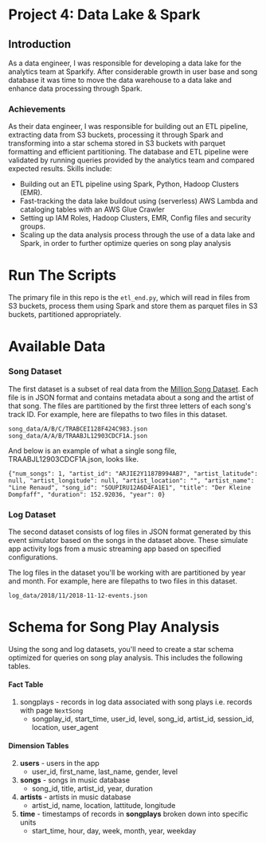 # Project 4: Data Lake & Spark


## Introduction
As a data engineer, I was responsible for developing a data lake for the analytics team at Sparkify. After considerable growth in user base and song database it was time to move the data warehouse to a data lake and enhance data processing through Spark.

### Achievements
As their data engineer, I was responsible for building out an ETL pipeline, extracting data from S3 buckets, processing it through Spark and transforming into a star schema stored in S3 buckets with parquet formatting and efficient partitioning. The database and ETL pipeline were validated by running queries provided by the analytics team and compared expected results.
Skills include:
* Building out an ETL pipeline using Spark, Python, Hadoop Clusters (EMR).
* Fast-tracking the data lake buildout using (serverless) AWS Lambda and cataloging tables with an AWS Glue Crawler
* Setting up IAM Roles, Hadoop Clusters, EMR,  Config files and security groups.
* Scaling up the data analysis process through the use of a data lake and Spark, in order to further optimize queries on song play analysis

# Run The Scripts
The primary file in this repo is the `etl_end.py`, which will read in files from S3 buckets, process them using Spark and store them as parquet files in S3 buckets, partitioned appropriately.

# Available Data
### Song Dataset
The first dataset is a subset of real data from the [Million Song Dataset](https://labrosa.ee.columbia.edu/millionsong). Each file is in JSON format and contains metadata about a song and the artist of that song. The files are partitioned by the first three letters of each song's track ID. For example, here are filepaths to two files in this dataset.

```
song_data/A/B/C/TRABCEI128F424C983.json
song_data/A/A/B/TRAABJL12903CDCF1A.json
```
And below is an example of what a single song file, TRAABJL12903CDCF1A.json, looks like.
```
{"num_songs": 1, "artist_id": "ARJIE2Y1187B994AB7", "artist_latitude": null, "artist_longitude": null, "artist_location": "", "artist_name": "Line Renaud", "song_id": "SOUPIRU12A6D4FA1E1", "title": "Der Kleine Dompfaff", "duration": 152.92036, "year": 0}
```
### Log Dataset
The second dataset consists of log files in JSON format generated by this event simulator based on the songs in the dataset above. These simulate app activity logs from a music streaming app based on specified configurations.

The log files in the dataset you'll be working with are partitioned by year and month. For example, here are filepaths to two files in this dataset.

```
log_data/2018/11/2018-11-12-events.json

```

# Schema for Song Play Analysis
Using the song and log datasets, you'll need to create a star schema optimized for queries on song play analysis. This includes the following tables.



#### Fact Table
1. songplays - records in log data associated with song plays i.e. records with page `NextSong`
    * songplay_id, start_time, user_id, level, song_id, artist_id, session_id, location, user_agent

#### Dimension Tables
2. <b>users</b> - users in the app
    * user_id, first_name, last_name, gender, level
3. <b>songs</b> - songs in music database
    * song_id, title, artist_id, year, duration
4. <b>artists</b> - artists in music database
    * artist_id, name, location, lattitude, longitude
5. <b>time</b> - timestamps of records in <b>songplays</b> broken  down into specific units
    * start_time, hour, day, week, month, year, weekday
